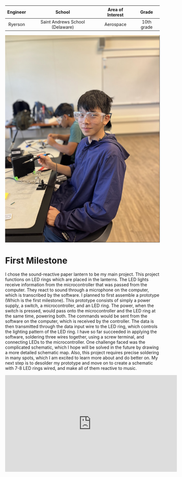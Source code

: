 | **Engineer** | **School** | **Area of Interest** | **Grade** |
|:--:|:--:|:--:|:--:|
| Ryerson | Saint Andrews School (Delaware) | Aerospace | 10th grade



<!--Not completed-->

![Picture of myself](assets/Ryerson.png)

<!--Not completed--
# Final Milestone
**Don't forget to replace the text below with the embedding for your milestone video. Go to Youtube, click Share -> Embed, and copy and paste the code to replace what's below.**

<iframe width="560" height="315" src="https://www.youtube.com/embed/F7M7imOVGug" title="YouTube video player" frameborder="0" allow="accelerometer; autoplay; clipboard-write; encrypted-media; gyroscope; picture-in-picture; web-share" allowfullscreen></iframe>

For your final milestone, explain the outcome of your project. Key details to include are:
- What you've accomplished since your previous milestone
- What your biggest challenges and triumphs were at BSE
- A summary of key topics you learned about
- What you hope to learn in the future after everything you've learned at BSE



# Second Milestone
<!--Not completed--
**Don't forget to replace the text below with the embedding for your milestone video. Go to Youtube, click Share -> Embed, and copy and paste the code to replace what's below.**

<iframe width="560" height="315" src="https://www.youtube.com/embed/y3VAmNlER5Y" title="YouTube video player" frameborder="0" allow="accelerometer; autoplay; clipboard-write; encrypted-media; gyroscope; picture-in-picture; web-share" allowfullscreen></iframe>

For your second milestone, explain what you've worked on since your previous milestone. You can highlight:
- Technical details of what you've accomplished and how they contribute to the final goal
- What has been surprising about the project so far
- Previous challenges you faced that you overcame
- What needs to be completed before your final milestone 
<!--Completed-->
# First Milestone

I chose the sound-reactive paper lantern to be my main project. This project functions on LED rings which are placed in the lanterns. The LED lights receive information from the microcontroller that was passed from the computer. They react to sound through a microphone on the computer, which is transcribed by the software. I planned to first assemble a prototype (Which is the first milestone). This prototype consists of simply a power supply, a switch, a microcontroller, and an LED ring. The power, when the switch is pressed, would pass onto the microcontroller and the LED ring at the same time, powering both. The commands would be sent from the software on the computer, which is received by the controller. The data is then transmitted through the data input wire to the LED ring, which controls the lighting pattern of the LED ring.
I have so far succeeded in applying the software, soldering three wires together, using a screw terminal, and connecting LEDs to the microcontroller.
One challenge faced was the complicated schematic, which I hope will be solved in the future by drawing a more detailed schematic map. Also, this project requires precise soldering in many spots, which I am excited to learn more about and do better on. 
My next step is to desolder my prototype and move on to create a schematic with 7-8 LED rings wired, and make all of them reactive to music. 

<iframe width="560" height="315" src="https://www.youtube.com/embed/NpqBCa7kghs?si=nl133czFQXI5RgUp" title="YouTube video player" frameborder="0" allow="accelerometer; autoplay; clipboard-write; encrypted-media; gyroscope; picture-in-picture; web-share" referrerpolicy="strict-origin-when-cross-origin" allowfullscreen></iframe>
<!--Not completed--
# Schematics 
Here's where you'll put images of your schematics. [Tinkercad](https://www.tinkercad.com/blog/official-guide-to-tinkercad-circuits) and [Fritzing](https://fritzing.org/learning/) are both great resoruces to create professional schematic diagrams, though BSE recommends Tinkercad becuase it can be done easily and for free in the browser. 
# Code
Here's where you'll put your code. The syntax below places it into a block of code. Follow the guide [here]([url](https://www.markdownguide.org/extended-syntax/)) to learn how to customize it to your project needs. 
```c++
void setup() {
  // put your setup code here, to run once:
  Serial.begin(9600);
  Serial.println("Hello World!");
}
void loop() {
  // put your main code here, to run repeatedly:
}
```

# Bill of Materials
Don't forget to place the link of where to buy each component inside the quotation marks in the corresponding row after href =. Follow the guide [here]([url](https://www.markdownguide.org/extended-syntax/)) to learn how to customize this to your project needs. 
| **Part** | **Note** | **Price** | **Link** |
|:--:|:--:|:--:|:--:|
|Arduino Board R3 | Provides a space and power converted for many inputs and ouutputs| $24.5 | <a href="https://www.amazon.com/Arduino-A000066-ARDUINO-UNO-R3/dp/B008GRTSV6/"> Link </a> |
| Adafruit ESP32 Feather V2 | Microcontroller of the main project| $19.95 | <a href="https://www.adafruit.com/product/5400"> Link </a> |
| Neo Pixel Ring | The output, the light | $7.5 | <a href="https://www.adafruit.com/product/1643"> Link </a> |
| Switch | Control the status of the laterns | $2.95 | <a href="https://www.adafruit.com/product/3064"> Link </a> |
| Female DC Power Adapter | adapt power from the ground power supply | $2 | <a href="https://www.adafruit.com/product/368"> Link </a> |
| Power Supply | Supply Power | $7.95 | <a href="https://www.adafruit.com/product/276"> Link </a> |
| Item Name| What the item is used for| $Price | <a href="https://www.amazon.com/Arduino-A000066-ARDUINO-UNO-R3/dp/B008GRTSV6/"> Link </a> |'
| Item Name| What the item is used for| $Price | <a href="https://www.amazon.com/Arduino-A000066-ARDUINO-UNO-R3/dp/B008GRTSV6/"> Link </a> |
| Item Name | What the item is used for | $Price | <a href="https://www.amazon.com/Arduino-A000066-ARDUINO-UNO-R3/dp/B008GRTSV6/"> Link </a> |
# Other Resources/Examples
One of the best parts about Github is that you can view how other people set up their own work. Here are some past BSE portfolios that are awesome examples. You can view how they set up their portfolio, and you can view their index.md files to understand how they implemented different portfolio components.
- [Example 1](https://trashytuber.github.io/YimingJiaBlueStamp/)
- [Example 2](https://sviatil0.github.io/Sviatoslav_BSE/)
- [Example 3](https://arneshkumar.github.io/arneshbluestamp/)
To watch the BSE tutorial on how to create a portfolio, click here.


# Starter Project
My starter project is the Arduino Board with specific modifications to enable it to receive information from a button and light up the LED. I chose to install a button as my input and use the LED light on the board as my output because I believe that a button is the simplest input, and light is the most direct way to see an output. I chose this project because I thought it would be beneficial to produce a project that involves coding and circuits.
The 5V of the battery passing on from the board, travels to a rail which is connected to one of the legs of the button. When the button is pressed, the current passes through the button and then onto another wire which is connected to the digital pin 2 on the Arduino board. By doing so, the board would notice that the button is pressed, and the light would be turned on.
Another set of wires are ground, which are not charged, and what they do is provide a reference for the board in terms of the voltage difference.
This was quite a challenging project since I began with no knowledge of circuits and soldering, both topics cost me hours and hours. I am satisfied with what I learned and I hope I would do even more. 
<iframe width="560" height="315" src="https://www.youtube.com/embed/1ndPM6ghYaU?si=MM73s4r1F4oPDMNJ" title="YouTube video player" frameborder="0" allow="accelerometer; autoplay; clipboard-write; encrypted-media; gyroscope; picture-in-picture; web-share" referrerpolicy="strict-origin-when-cross-origin" allowfullscreen></iframe>

![Schematic of the Starter project](assets/Untitled4_bb.png)
